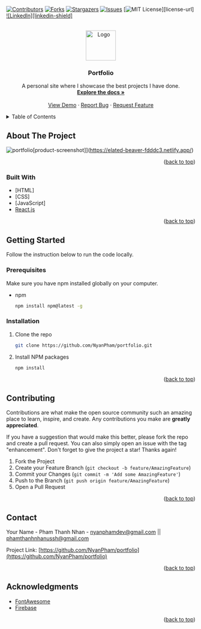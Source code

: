 <div id="top"></div>

[![Contributors][contributors-shield]][contributors-url]
[![Forks][forks-shield]][forks-url]
[![Stargazers][stars-shield]][stars-url]
[![Issues][issues-shield]][issues-url]
[![MIT License][license-shield]][license-url]
[![LinkedIn][linkedin-shield]][linkedin-url]



<!-- PROJECT LOGO -->
<br />
<div align="center">
  <a href="https://github.com/NyanPham/portfolio">
    <img src="images/logo.png" alt="Logo" width="80" height="80">
  </a>

<h3 align="center">Portfolio</h3>

  <p align="center">
    A personal site where I showcase the best projects I have done.
    <br />
    <a href="https://github.com/NyanPham/portfolio"><strong>Explore the docs »</strong></a>
    <br />
    <br />
    <a href="https://elated-beaver-fdddc3.netlify.app/">View Demo</a>
    ·
    <a href="https://github.com/NyanPham/portfolio/issues">Report Bug</a>
    ·
    <a href="https://github.com/NyanPham/portfolio">Request Feature</a>
  </p>
</div>



<!-- TABLE OF CONTENTS -->
<details>
  <summary>Table of Contents</summary>
  <ol>
    <li>
      <a href="#about-the-project">About The Project</a>
      <ul>
        <li><a href="#built-with">Built With</a></li>
      </ul>
    </li>
    <li>
      <a href="#getting-started">Getting Started</a>
      <ul>
        <li><a href="#prerequisites">Prerequisites</a></li>
        <li><a href="#installation">Installation</a></li>
      </ul>
    </li>
    <li><a href="#contributing">Contributing</a></li>
    <li><a href="#contact">Contact</a></li>
    <li><a href="#acknowledgments">Acknowledgments</a></li>
  </ol>
</details>



<!-- ABOUT THE PROJECT -->
## About The Project

![portfolio](https://user-images.githubusercontent.com/93678376/154835579-b3aa9aad-7e91-4d43-9d3a-0e017fa030b8.PNG)[product-screenshot]](https://elated-beaver-fdddc3.netlify.app/)

<p align="right">(<a href="#top">back to top</a>)</p>



### Built With

* [HTML]
* [CSS]
* [JavaScript]
* [React.js](https://reactjs.org/)


<p align="right">(<a href="#top">back to top</a>)</p>



<!-- GETTING STARTED -->
## Getting Started

Follow the instruction below to run the code locally.

### Prerequisites

Make sure you have npm installed globally on your computer.
* npm
  ```sh
  npm install npm@latest -g
  ```

### Installation

1. Clone the repo
   ```sh
   git clone https://github.com/NyanPham/portfolio.git
   ```
2. Install NPM packages
   ```sh
   npm install
   ```
   
<p align="right">(<a href="#top">back to top</a>)</p>


<!-- CONTRIBUTING -->
## Contributing

Contributions are what make the open source community such an amazing place to learn, inspire, and create. Any contributions you make are **greatly appreciated**.

If you have a suggestion that would make this better, please fork the repo and create a pull request. You can also simply open an issue with the tag "enhancement".
Don't forget to give the project a star! Thanks again!

1. Fork the Project
2. Create your Feature Branch (`git checkout -b feature/AmazingFeature`)
3. Commit your Changes (`git commit -m 'Add some AmazingFeature'`)
4. Push to the Branch (`git push origin feature/AmazingFeature`)
5. Open a Pull Request

<p align="right">(<a href="#top">back to top</a>)</p>


<!-- CONTACT -->
## Contact

Your Name - Pham Thanh Nhan - nyanphamdev@gmail.com || phamthanhnhanussh@gmail.com

Project Link: [https://github.com/NyanPham/portfolio](https://github.com/NyanPham/portfolio)

<p align="right">(<a href="#top">back to top</a>)</p>



<!-- ACKNOWLEDGMENTS -->
## Acknowledgments

* [FontAwesome](https://fontawesome.com/)
* [Firebase](https://firebase.google.com/)

<p align="right">(<a href="#top">back to top</a>)</p>



<!-- MARKDOWN LINKS & IMAGES -->
<!-- https://www.markdownguide.org/basic-syntax/#reference-style-links -->
[contributors-shield]: https://img.shields.io/github/contributors/NyanPham/portfolio.svg?style=for-the-badge
[contributors-url]: https://github.com/NyanPham/portfolio/graphs/contributors
[forks-shield]: https://img.shields.io/github/forks/NyanPham/portfolio.svg?style=for-the-badge
[forks-url]: https://github.com/NyanPham/portfolio/network/members
[stars-shield]: https://img.shields.io/github/stars/NyanPham/portfolio.svg?style=for-the-badge
[stars-url]: https://github.com/NyanPham/portfolio/stargazers
[issues-shield]: https://img.shields.io/github/issues/NyanPham/portfolio.svg?style=for-the-badge
[issues-url]: https://github.com/NyanPham/portfolio/issues
[license-shield]: https://img.shields.io/github/license/NyanPham/portfolio.svg?style=for-the-badge
[linkedin-url]: https://www.linkedin.com/in/nhan-pham-84a602232/
